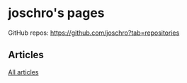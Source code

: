 joschro's pages
===============
GitHub repos: https://github.com/joschro?tab=repositories

Articles
--------
[All articles](articles/)

